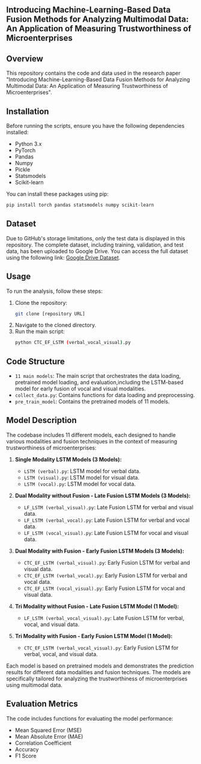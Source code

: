
## Introducing Machine-Learning-Based Data Fusion Methods for Analyzing Multimodal Data: An Application of Measuring Trustworthiness of Microenterprises

## Overview
This repository contains the code and data used in the research paper "Introducing Machine-Learning-Based Data Fusion Methods for Analyzing Multimodal Data: An Application of Measuring Trustworthiness of Microenterprises". 

## Installation
Before running the scripts, ensure you have the following dependencies installed:
- Python 3.x
- PyTorch
- Pandas
- Numpy
- Pickle
- Statsmodels
- Scikit-learn

You can install these packages using pip:
```bash
pip install torch pandas statsmodels numpy scikit-learn
```

## Dataset
Due to GitHub's storage limitations, only the test data is displayed in this repository. The complete dataset, including training, validation, and test data, has been uploaded to Google Drive. You can access the full dataset using the following link: [Google Drive Dataset](https://drive.google.com/drive/folders/1EpMjVBAh1d9Zh73QkjpChoufGOqxBgvt).



## Usage
To run the analysis, follow these steps:
1. Clone the repository:
   ```bash
   git clone [repository URL]
   ```
2. Navigate to the cloned directory.
3. Run the main script:
   ```bash
   python CTC_EF_LSTM (verbal_vocal_visual).py
   ```

## Code Structure
- `11 main models`: The main script that orchestrates the data loading,  pretrained model loading, and evaluation,including the LSTM-based model for early fusion of vocal and visual modalities.
- `collect_data.py`: Contains functions for data loading and preprocessing.
- `pre_train_model`: Contains the pretrained models of 11 models.
  

## Model Description
The codebase includes 11 different models, each designed to handle various modalities and fusion techniques in the context of measuring trustworthiness of microenterprises:

1. **Single Modality LSTM Models (3 Models):**
   - `LSTM (verbal).py`: LSTM model for verbal data.
   - `LSTM (visual).py`: LSTM model for visual data.
   - `LSTM (vocal).py`: LSTM model for vocal data.

2. **Dual Modality without Fusion - Late Fusion LSTM Models (3 Models):**
   - `LF_LSTM (verbal_visual).py`: Late Fusion LSTM for verbal and visual data.
   - `LF_LSTM (verbal_vocal).py`: Late Fusion LSTM for verbal and vocal data.
   - `LF_LSTM (vocal_visual).py`: Late Fusion LSTM for vocal and visual data.

3. **Dual Modality with Fusion - Early Fusion LSTM Models (3 Models):**
   - `CTC_EF_LSTM (verbal_visual).py`: Early Fusion LSTM for verbal and visual data.
   - `CTC_EF_LSTM (verbal_vocal).py`: Early Fusion LSTM for verbal and vocal data.
   - `CTC_EF_LSTM (vocal_visual).py`: Early Fusion LSTM for vocal and visual data.

4. **Tri Modality without Fusion - Late Fusion LSTM Model (1 Model):**
   - `LF_LSTM (verbal_vocal_visual).py`: Late Fusion LSTM for verbal, vocal, and visual data.

5. **Tri Modality with Fusion - Early Fusion LSTM Model (1 Model):**
   - `CTC_EF_LSTM (verbal_vocal_visual).py`: Early Fusion LSTM for verbal, vocal, and visual data.

Each model is based on pretrained models and demonstrates the prediction results for different data modalities and fusion techniques. The models are specifically tailored for analyzing the trustworthiness of microenterprises using multimodal data.


## Evaluation Metrics
The code includes functions for evaluating the model performance:
- Mean Squared Error (MSE)
- Mean Absolute Error (MAE)
- Correlation Coefficient
- Accuracy
- F1 Score


